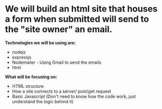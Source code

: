 # We will build an html site that houses a form when submitted will send to the "site owner" an email.

**Technologies we will be using are:**

- nodejs
- expressjs
- Nodemailer - Using Gmail to send the emails
- html

**What will be focusing on:**

- HTML structure
- How a site connects to a server/ post/get request
- Basic Javascript (Don't need to know how the code work, just understand the logic behind it)
